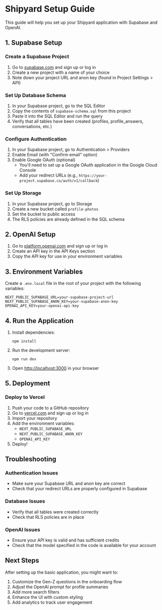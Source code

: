# Shipyard Setup Guide

This guide will help you set up your Shipyard application with Supabase and OpenAI.

## 1. Supabase Setup

### Create a Supabase Project

1. Go to [supabase.com](https://supabase.com) and sign up or log in
2. Create a new project with a name of your choice
3. Note down your project URL and anon key (found in Project Settings > API)

### Set Up Database Schema

1. In your Supabase project, go to the SQL Editor
2. Copy the contents of `supabase-schema.sql` from this project
3. Paste it into the SQL Editor and run the query
4. Verify that all tables have been created (profiles, profile_answers, conversations, etc.)

### Configure Authentication

1. In your Supabase project, go to Authentication > Providers
2. Enable Email (with "Confirm email" option)
3. Enable Google OAuth (optional)
   - You'll need to set up a Google OAuth application in the Google Cloud Console
   - Add your redirect URLs (e.g., `https://your-project.supabase.co/auth/v1/callback`)

### Set Up Storage

1. In your Supabase project, go to Storage
2. Create a new bucket called `profile-photos`
3. Set the bucket to public access
4. The RLS policies are already defined in the SQL schema

## 2. OpenAI Setup

1. Go to [platform.openai.com](https://platform.openai.com) and sign up or log in
2. Create an API key in the API Keys section
3. Copy the API key for use in your environment variables

## 3. Environment Variables

Create a `.env.local` file in the root of your project with the following variables:

```
NEXT_PUBLIC_SUPABASE_URL=your-supabase-project-url
NEXT_PUBLIC_SUPABASE_ANON_KEY=your-supabase-anon-key
OPENAI_API_KEY=your-openai-api-key
```

## 4. Run the Application

1. Install dependencies:
   ```
   npm install
   ```

2. Run the development server:
   ```
   npm run dev
   ```

3. Open [http://localhost:3000](http://localhost:3000) in your browser

## 5. Deployment

### Deploy to Vercel

1. Push your code to a GitHub repository
2. Go to [vercel.com](https://vercel.com) and sign up or log in
3. Import your repository
4. Add the environment variables:
   - `NEXT_PUBLIC_SUPABASE_URL`
   - `NEXT_PUBLIC_SUPABASE_ANON_KEY`
   - `OPENAI_API_KEY`
5. Deploy!

## Troubleshooting

### Authentication Issues
- Make sure your Supabase URL and anon key are correct
- Check that your redirect URLs are properly configured in Supabase

### Database Issues
- Verify that all tables were created correctly
- Check that RLS policies are in place

### OpenAI Issues
- Ensure your API key is valid and has sufficient credits
- Check that the model specified in the code is available for your account

## Next Steps

After setting up the basic application, you might want to:

1. Customize the Gen-Z questions in the onboarding flow
2. Adjust the OpenAI prompt for profile summaries
3. Add more search filters
4. Enhance the UI with custom styling
5. Add analytics to track user engagement
